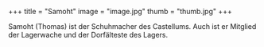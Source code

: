 +++
title = "Samoht"
image = "image.jpg"
thumb = "thumb.jpg"
+++

Samoht (Thomas) ist der Schuhmacher des Castellums. Auch ist er Mitglied der Lagerwache und der Dorfälteste des Lagers.
